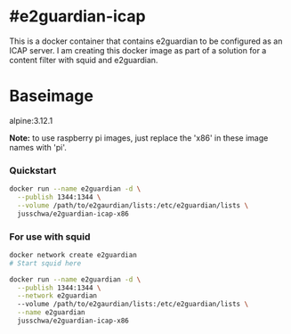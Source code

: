#e2guardian-icap
======================
This is a docker container that contains e2guardian to be configured as an ICAP server.
I am creating this docker image as part of a solution for a content filter with squid and e2guardian.

Baseimage
======================
alpine:3.12.1

**Note:** to use raspberry pi images, just replace the 'x86' in these image names with 'pi'.

### Quickstart 
```bash
docker run --name e2guardian -d \
  --publish 1344:1344 \
  --volume /path/to/e2gaurdian/lists:/etc/e2guardian/lists \
  jusschwa/e2guardian-icap-x86
```

### For use with squid
```bash
docker network create e2guardian
# Start squid here

docker run --name e2guardian -d \
  --publish 1344:1344 \
  --network e2guardian
  --volume /path/to/e2gaurdian/lists:/etc/e2guardian/lists \
  --name e2guardian
  jusschwa/e2guardian-icap-x86
```
